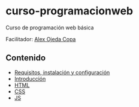 # curso-programacionweb
Curso de programación web básica

Facilitador: [Alex Ojeda Copa](https://github.com/alex-roc)

## Contenido

- [Requisitos, instalación y configuración](https://github.com/lab-tecnosocial/curso-programacionweb/tree/main/00-instalacion)
- [Introducción](https://github.com/lab-tecnosocial/curso-programacionweb/tree/main/01-introduccion)
- [HTML](https://github.com/lab-tecnosocial/curso-programacionweb/tree/main/02-html)
- [CSS](https://github.com/lab-tecnosocial/curso-programacionweb/tree/main/03-css)
- [JS](https://github.com/lab-tecnosocial/curso-programacionweb/tree/main/04-js)